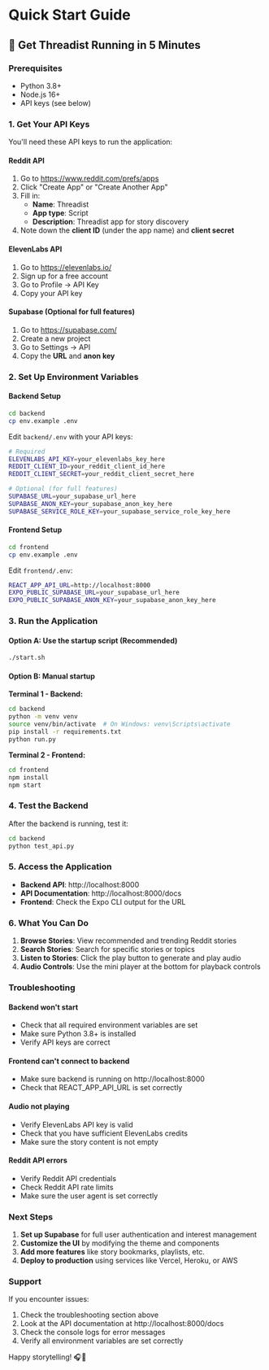 # Quick Start Guide

## 🚀 Get Threadist Running in 5 Minutes

### Prerequisites
- Python 3.8+
- Node.js 16+
- API keys (see below)

### 1. Get Your API Keys

You'll need these API keys to run the application:

#### Reddit API
1. Go to https://www.reddit.com/prefs/apps
2. Click "Create App" or "Create Another App"
3. Fill in:
   - **Name**: Threadist
   - **App type**: Script
   - **Description**: Threadist app for story discovery
4. Note down the **client ID** (under the app name) and **client secret**

#### ElevenLabs API
1. Go to https://elevenlabs.io/
2. Sign up for a free account
3. Go to Profile → API Key
4. Copy your API key

#### Supabase (Optional for full features)
1. Go to https://supabase.com/
2. Create a new project
3. Go to Settings → API
4. Copy the **URL** and **anon key**

### 2. Set Up Environment Variables

#### Backend Setup
```bash
cd backend
cp env.example .env
```

Edit `backend/.env` with your API keys:
```bash
# Required
ELEVENLABS_API_KEY=your_elevenlabs_key_here
REDDIT_CLIENT_ID=your_reddit_client_id_here
REDDIT_CLIENT_SECRET=your_reddit_client_secret_here

# Optional (for full features)
SUPABASE_URL=your_supabase_url_here
SUPABASE_ANON_KEY=your_supabase_anon_key_here
SUPABASE_SERVICE_ROLE_KEY=your_supabase_service_role_key_here
```

#### Frontend Setup
```bash
cd frontend
cp env.example .env
```

Edit `frontend/.env`:
```bash
REACT_APP_API_URL=http://localhost:8000
EXPO_PUBLIC_SUPABASE_URL=your_supabase_url_here
EXPO_PUBLIC_SUPABASE_ANON_KEY=your_supabase_anon_key_here
```

### 3. Run the Application

#### Option A: Use the startup script (Recommended)
```bash
./start.sh
```

#### Option B: Manual startup

**Terminal 1 - Backend:**
```bash
cd backend
python -m venv venv
source venv/bin/activate  # On Windows: venv\Scripts\activate
pip install -r requirements.txt
python run.py
```

**Terminal 2 - Frontend:**
```bash
cd frontend
npm install
npm start
```

### 4. Test the Backend

After the backend is running, test it:
```bash
cd backend
python test_api.py
```

### 5. Access the Application

- **Backend API**: http://localhost:8000
- **API Documentation**: http://localhost:8000/docs
- **Frontend**: Check the Expo CLI output for the URL

### 6. What You Can Do

1. **Browse Stories**: View recommended and trending Reddit stories
2. **Search Stories**: Search for specific stories or topics
3. **Listen to Stories**: Click the play button to generate and play audio
4. **Audio Controls**: Use the mini player at the bottom for playback controls

### Troubleshooting

#### Backend won't start
- Check that all required environment variables are set
- Make sure Python 3.8+ is installed
- Verify API keys are correct

#### Frontend can't connect to backend
- Make sure backend is running on http://localhost:8000
- Check that REACT_APP_API_URL is set correctly

#### Audio not playing
- Verify ElevenLabs API key is valid
- Check that you have sufficient ElevenLabs credits
- Make sure the story content is not empty

#### Reddit API errors
- Verify Reddit API credentials
- Check Reddit API rate limits
- Make sure the user agent is set correctly

### Next Steps

1. **Set up Supabase** for full user authentication and interest management
2. **Customize the UI** by modifying the theme and components
3. **Add more features** like story bookmarks, playlists, etc.
4. **Deploy to production** using services like Vercel, Heroku, or AWS

### Support

If you encounter issues:
1. Check the troubleshooting section above
2. Look at the API documentation at http://localhost:8000/docs
3. Check the console logs for error messages
4. Verify all environment variables are set correctly

Happy storytelling! 🎧📖 